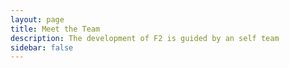```yaml
---
layout: page
title: Meet the Team
description: The development of F2 is guided by an self team
sidebar: false
---
```

<script setup>
import {
  VPTeamPage,
  VPTeamPageTitle,
  VPTeamMembers,
  VPTeamPageSection,
} from 'vitepress/theme'

const coreMembers = [
  {
    avatar: 'https://avatars.githubusercontent.com/u/40727745',
    name: 'JohnserfSeed',
    title: 'Creator',
    links: [
      { icon: 'github', link: 'https://github.com/Johnserf-Seed', ariaLabel: 'GitHub' },
      { icon: 'discord', link: 'https://discord.gg/3PhtPmgHf8', ariaLabel: 'Discord' },
    ],
    sponsor: "https://patreon.com/F2_pypi",
    actionText: ""
  },
]

const contributors = [
  {
    avatar: 'https://avatars.githubusercontent.com/in/29110',
    name: 'dependabot[bot]',
    title: 'Contributor',
    links: [
      { icon: 'github', link: 'https://github.com/apps/dependabot', ariaLabel: 'GitHub Dependa Bot' },
    ]
  },
  {
    avatar: 'https://avatars.githubusercontent.com/in/57789',
    name: 'github-advanced-security[bot]',
    title: 'Contributor',
    links: [
      { icon: 'github', link: 'https://github.com/apps/github-advanced-security', ariaLabel: 'Github Advanced Security' },
    ]
  },
  {
    avatar: 'https://avatars.githubusercontent.com/u/28860556',
    name: 'LRTFK',
    title: 'Contributor',
    links: [
      { icon: 'github', link: 'https://github.com/LRTFK', ariaLabel: 'GitHub LRTFK' },
    ]
  },
]

const sponsors = [
  {
    avatar: 'https://avatars.githubusercontent.com/u/119824398',
    name: 'TikHub',
    title: 'Sponsor',
    links: [
      { icon: 'github', link: 'https://github.com/TikHub', ariaLabel: 'GitHub TikHub' },
    ]
  },
]

</script>

<VPTeamPage>
  <VPTeamPageTitle>
    <template #title>
      Our Team
    </template>
    <template #lead>
      The development of F2 is guided by an self team, some of whom to be featured below.
    </template>
  </VPTeamPageTitle>
  <VPTeamMembers size="medium" :members="coreMembers" />

  <VPTeamPageSection>
    <template #title>Contributors</template>
    <template #lead>
      Below are the people who have contributed to the development of F2.
    </template>
    <template #members>
      <VPTeamMembers size="small" :members="contributors" />
    </template>
  </VPTeamPageSection>

  <VPTeamPageSection>
    <template #title>Sponsors</template>
    <template #lead>
      These are the people who have sponsored the development of F2.
    </template>
    <template #members>
      <VPTeamMembers size="small" :members="sponsors" />
    </template>
  </VPTeamPageSection>
</VPTeamPage>
